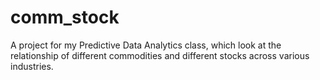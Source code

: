 # comm_stock
A project for my Predictive Data Analytics class, which look at the relationship of different commodities and different stocks across various industries.

